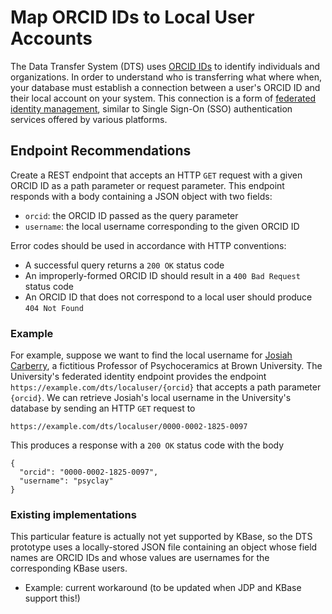 # Map ORCID IDs to Local User Accounts

The Data Transfer System (DTS) uses [ORCID IDs](https://info.orcid.org/what-is-orcid/)
to identify individuals and organizations. In order to understand who is
transferring what where when, your database must establish a connection between
a user's ORCID ID and their local account on your system. This connection is a
form of [federated identity management](https://en.wikipedia.org/wiki/Federated_identity),
similar to Single Sign-On (SSO) authentication services offered by various
platforms.

## Endpoint Recommendations

Create a REST endpoint that accepts an HTTP `GET` request with a given ORCID ID
as a path parameter or request parameter. This endpoint responds with a body
containing a JSON object with two fields:

* `orcid`: the ORCID ID passed as the query parameter
* `username`: the local username corresponding to the given ORCID ID

Error codes should be used in accordance with HTTP conventions:

* A successful query returns a `200 OK` status code
* An improperly-formed ORCID ID should result in a `400 Bad Request` status code
* An ORCID ID that does not correspond to a local user should produce `404 Not Found`

### Example

For example, suppose we want to find the local username for [Josiah Carberry](https://orcid.org/0000-0002-1825-0097),
a fictitious Professor of Psychoceramics at Brown University. The University's
federated identity endpoint provides the endpoint `https://example.com/dts/localuser/{orcid}`
that accepts a path parameter `{orcid}`. We can retrieve Josiah's local username
in the University's database by sending an HTTP `GET` request to

```
https://example.com/dts/localuser/0000-0002-1825-0097
```

This produces a responѕe with a `200 OK` status code with the body

```
{
  "orcid": "0000-0002-1825-0097",
  "username": "psyclay"
}
```

### Existing implementations

This particular feature is actually not yet supported by KBase, so the DTS
prototype uses a locally-stored JSON file containing an object whose
field names are ORCID IDs and whose values are usernames for the corresponding
KBase users.

* Example: current workaround (to be updated when JDP and KBase support this!)
